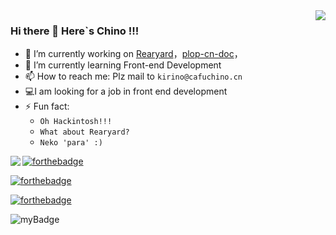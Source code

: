<img align="right" src="https://github-readme-stats.vercel.app/api/top-langs/?username=CafuChino&show_icons=true&hide=c&theme=vue-dark"/>

### Hi there 👋 Here`s Chino !!!

- 🔭 I’m currently working on [Rearyard](https://github.com/Rearyard)，[plop-cn-doc](https://github.com/CafuChino/plop-cn-doc)，
- 🌱 I’m currently learning Front-end Development
- 📫 How to reach me: Plz mail to `kirino@cafuchino.cn`
- 💻I am looking for a job in front end development
- ⚡ Fun fact: 
  - `Oh Hackintosh!!!`
  - `What about Rearyard?`
  - `Neko 'para' :)`

<img align="left" src="https://github-readme-stats.vercel.app/api?username=CafuChino&count_private=true&show_icons=true&theme=vue-dark"/>

[![forthebadge](https://forthebadge.com/images/badges/built-with-love.svg)](https://forthebadge.com)

[![forthebadge](https://forthebadge.com/images/badges/uses-html.svg)](https://forthebadge.com)

[![forthebadge](https://forthebadge.com/images/badges/contains-cat-gifs.svg)](https://forthebadge.com)

![myBadge](http://45544946-1702238794853276.test.functioncompute.com/api?word1=Made%20By&word2=Chino!!!&color1=A7BFC1&color2=5593C8)